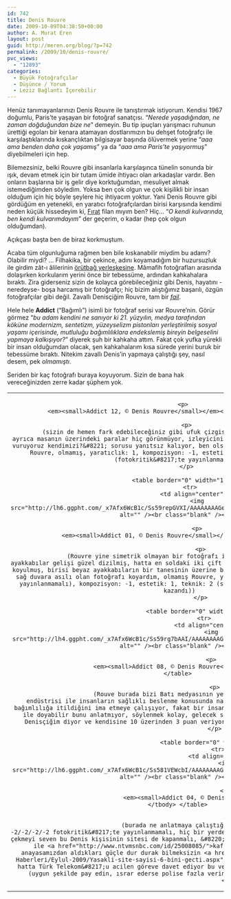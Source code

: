 ```yaml
---
id: 742
title: Denis Rouvre
date: 2009-10-09T04:38:50+00:00
author: A. Murat Eren
layout: post
guid: http://meren.org/blog/?p=742
permalink: /2009/10/denis-rouvre/
pvc_views:
  - "12893"
categories:
  - Büyük Fotoğrafçılar
  - Düşünce / Yorum
  - Leziz Bağlantı İçerebilir
---
```

Henüz tanımayanlarınızı Denis Rouvre ile tanıştırmak istiyorum. Kendisi 1967 doğumlu, Paris&#8217;te yaşayan bir fotoğraf sanatçısı. &#8220;_Nerede yaşadığından, ne zaman doğduğundan bize ne_&#8221; demeyin. Bu tip ipuçları yarışmacı ruhunun ürettiği egoları bir kenara atamayan dostlarımızın bu dehşet fotoğrafçı ile karşılaştıklarında kıskançlıktan bilgisayar başında ölüvermek yerine &#8220;_aaa ama benden daha çok yaşamış_&#8221; ya da &#8220;_aaa ama Paris&#8217;te yaşıyormuş_&#8221; diyebilmeleri için hep.

Bilemezsiniz, belki Rouvre gibi insanlarla karşılaşınca tünelin sonunda bir ışık, devam etmek için bir tutam ümide ihtiyacı olan arkadaşlar vardır. Ben onların başlarına bir iş gelir diye korktuğumdan, mesuliyet almak istemediğimden söyledim. Yoksa ben çok olgun ve çok kişilikli bir insan olduğum için hiç böyle şeylere hiç ihtiyacım yoktur. Yani Denis Rouvre gibi gördüğüm en yetenekli, en yaratıcı fotoğrafçılardan birisi karşısında kendimi neden küçük hissedeyim ki, [Fırat](http://images.google.com/images?q=F%C4%B1rat+%22U%C4%9Fur+G%C3%BCrsoy%22) filan mıyım ben? Hiç&#8230; &#8220;_O kendi kulvarında, ben kendi kulvarımdayım_&#8221; der geçerim, o kadar (hep çok olgun olduğumdan).

Açıkçası başta ben de biraz korkmuştum.

Acaba tüm olgunluğuma rağmen ben bile kıskanabilir miydim bu adamı? Olabilir miydi? &#8230; Filhakika, bir çekince, adını koyamadığım bir huzursuzluk ile girdim zât-ı âlilerinin [örütbağ yerleşkesine](http://www.rouvre.com/). Mâmafih fotoğrafları arasında dolaşırken korkularım yerini önce bir tebessüme, ardından kahkahalara bıraktı. Zira giderseniz sizin de kolayca görebileceğiniz gibi Denis, hayatını -neredeyse- boşa harcamış bir fotoğrafçı; hiç bizim alıştığımız başarılı, özgün fotoğrafçılar gibi değil. Zavallı Denisçiğim Rouvre, tam bir [_fail_](http://tinyurl.com/m4ofhc).

Hele hele **Addict** (&#8220;Bağımlı&#8221;) isimli bir fotoğraf serisi var Rouvre&#8217;nin. Görür görmez &#8220;_bu adam kendini ne sanıyor ki 21. yüzyılın, medya tarafından köküne modernizm, sentetizm, yüzeyselizm pistonları yerleştirilmiş sosyal yaşamı içerisinde, mutluluğu bağımlılıklara endekslemiş bireyin belgeselini yapmaya kalkışıyor?_&#8221; diyerek şuh bir kahkaha attım. Fakat çok yufka yürekli bir insan olduğumdan olacak, şen kahkahalarım kısa sürede yerini buruk bir tebessüme bıraktı. Nitekim zavallı Denis&#8217;in yapmaya çalıştığı şey, nasıl desem, pek _olmamıştı_.

Seriden bir kaç fotoğrafı buraya koyuyorum. Sizin de bana hak vereceğinizden zerre kadar şüphem yok.

<table border="0" width="100%">
  <tr>
    <td align="center">
      <img src="http://lh6.ggpht.com/_x7Afx6WcB1c/Ss582CXn2fI/AAAAAAAAGeY/lfRsahgTD1E/s800/addict%2012.png" alt="" /><br class="blank" /></p> 
      
      <p>
        <em><small>Addict 12, © Denis Rouvre</small></em></td> </tr> </tbody> </table> 
        
        <p>
          (sizin de hemen fark edebileceğiniz gibi ufuk çizgisi eğri, fotoğraf simetrik değil, ayrıca masanın üzerindeki paralar hiç görünmüyor, izleyicinin aklına gelen &#8220;kaç para için vuruyoruz kendimizi?&#8221; sorusu yanıtsız kalıyor, ben olsam paralara makro yapardım, olmamış Rouvre, olmamış, yaratıclık: 1, kompozisyon: -1, estetik: 2 (bayan güzel), teknik: -2 (fotokritik&#8217;te yayınlanmamalı))
        </p>
        
        <table border="0" width="100%">
          <tr>
            <td align="center">
              <img src="http://lh6.ggpht.com/_x7Afx6WcB1c/Ss59repGVXI/AAAAAAAAGeo/jj3LR9XLNl4/s800/addict%2001.png" alt="" /><br class="blank" /></p> 
              
              <p>
                <em><small>Addict 01, © Denis Rouvre</small></em></td> </tr> </tbody> </table> 
                
                <p>
                  (Rouvre yine simetrik olmayan bir fotoğrafı ile karşımızda, ufuk çizgisi eğri, ayakkabılar gelişi güzel dizilmiş, hatta en soldaki iki çift yan yana sığmadığı için arka arkaya koyulmuş, birisi beyaz ayakkabıların bir tanesinin üzerine basmış, ben olsam bu fotoğraf yerine sağ duvara asılı olan fotoğrafı koyardım, olmamış Rouvre, yaratıclık: -2 (fotokritik&#8217;te yayınlanmamalı), kompozisyon: -1, estetik: 1, teknik: 2 (sağ tarafta asılı olan fotoğraftan kazandı))
                </p>
                
                <table border="0" width="100%">
                  <tr>
                    <td align="center">
                      <img src="http://lh4.ggpht.com/_x7Afx6WcB1c/Ss59rg7bAAI/AAAAAAAAGes/CLYndAt8Ms0/s800/addict%208.png" alt="" /><br class="blank" /></p> 
                      
                      <p>
                        <em><small>Addict 08, © Denis Rouvre</small></em></td> </tr> </tbody> </table> 
                        
                        <p>
                          (Rouve burada bizi Batı medyasının yeni oyuncağı olan sağlıklı beslenme endüstrisi ile insanların sağlıklı beslenme konusunda nasıl da bilinçsiz ve obsesif bir bağımlılığa itildiğini ima etmeye çalışıyor, fakat bir insan nasıl 5 bezelye ve 1 mısır tanesi ile doyabilir bunu anlatmıyor, söylenmek kolay, gelecek sefere bir de çözüm üretmeyi dene Denisçiğim diyor ve kendisine 10 üzerinden 3 puan veriyoruz (adam da biraz rüküş zaten))
                        </p>
                        
                        <table border="0" width="100%">
                          <tr>
                            <td align="center">
                              <img src="http://lh6.ggpht.com/_x7Afx6WcB1c/Ss581VEWcbI/AAAAAAAAGeM/B_BA7srfnyw/s800/addict%204.png" alt="" /><br class="blank" /></p> 
                              
                              <p>
                                <em><small>Addict 04, © Denis Rouvre</small></em></td> </tr> </tbody> </table> 
                                
                                <p>
                                  (burada ne anlatmaya çalıştığını pek anlamadım ama adam çıplak, -2/-2/-2/-2 fotokritik&#8217;te yayınlanmamalı, hiç bir yerde yayınlanmamalı, zaten çıplak insan çekmeyi seven bu Denis kişisinin sitesi de kapanmalı, &#8220;bu da insandır&#8221; demeden tekme ile <a href="http://www.ntvmsnbc.com/id/25008085/">kafa kıran</a> şanlı polisimizi, anayasamızdan aldıkları güçle dur durak bilmeksizin <a href="http://www.haberx.com/Gundem-Haberleri/Eylul-2009/Yasakli-site-sayisi-6-bini-gecti.aspx">site kapatan</a> savcılarımızı ve hatta Türk Telekom&#8217;u acilen göreve davet ediyor bu vesileyle hepsine 4/4/4/4 veriyorum (uygun şekilde pay edin, ısrar ederse polise fazla verin ki kafanızı filan kırmasın)).
                                </p>
